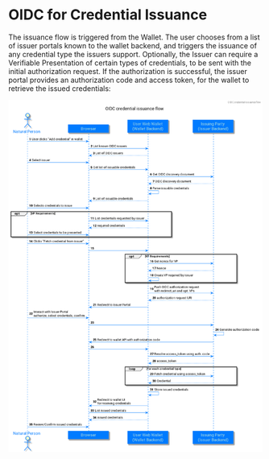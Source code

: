 # OIDC for Credential Issuance

The issuance flow is triggered from the Wallet. The user chooses from a list of issuer portals known to the wallet backend, and triggers the issuance of any credential type the issuers support. Optionally, the Issuer can require a Verifiable Presentation of certain types of credentials, to be sent with the initial authorization request. If the authorization is successful, the issuer portal provides an authorization code and access token, for the wallet to retrieve the issued credentials:

![](../../out/ecosystems-interoperability/oidc-credential-issuance/oidc-credential-issuance.png)
